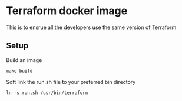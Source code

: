 # Terraform docker image
This is to ensrue all the developers use the same version of Terraform

## Setup
Build an image
```
make build
```

Soft link the run.sh file to your preferred bin directory
```
ln -s run.sh /usr/bin/terraform
```
